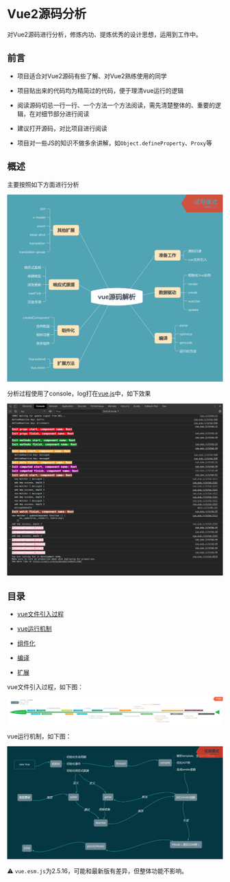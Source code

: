 # Vue2源码分析

对Vue2源码进行分析，修炼内功、提炼优秀的设计思想，运用到工作中。

## 前言

* 项目适合对Vue2源码有些了解、对Vue2熟练使用的同学

* 项目贴出来的代码均为精简过的代码，便于理清vue运行的逻辑

* 阅读源码切忌一行一行、一个方法一个方法阅读，需先清楚整体的、重要的逻辑，在对细节部分进行阅读

* 建议打开源码，对比项目进行阅读

* 项目对一些JS的知识不做多余讲解，如`Object.defineProperty`、`Proxy`等

## 概述

主要按照如下方面进行分析

![](./static/pipe.png)

分析过程使用了console，log打在[vue.js](./vue.js)中，如下效果

![](./static/console.png)

## 目录

<!-- * [vue整体流程](./doc/整体流程.md) -->

* [vue文件引入过程](./doc/引入过程.md)

* [vue运行机制](./doc/运行机制.md)

* [组件化](./doc/组件化.md)

* [编译](./doc/编译.md)

* [扩展](./doc/扩展.md)

vue文件引入过程，如下图：

![](./static/import.png)

vue运行机制，如下图：

![](./static/机制.png)

⚠️ `vue.esm.js`为2.5.16，可能和最新版有差异，但整体功能不影响。
